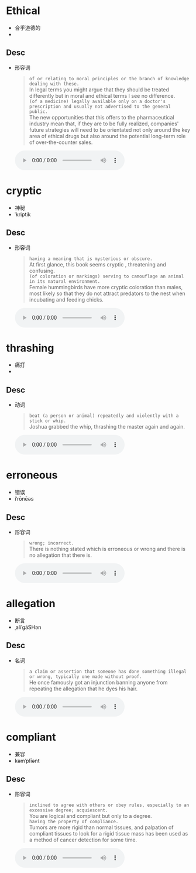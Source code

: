 # Ethical
 - 合乎道德的
 - 
## Desc 
- 形容词
	>`of or relating to moral principles or the branch of knowledge dealing with these.`  
	>In legal terms you might argue that they should be treated differently but in moral and ethical terms I see no difference.  
	>`(of a medicine) legally available only on a doctor's prescription and usually not advertised to the general public.`  
	>The new opportunities that this offers to the pharmaceutical industry mean that, if they are to be fully realized, companies' future strategies will need to be orientated not only around the key area of ethical drugs but also around the potential long-term role of over-the-counter sales.

	<audio controls> <source src='https://translate.google.cn/translate_tts?ie=UTF-8&q=Ethical&tl=en&total=1&idx=0&tk=414531.24637&client=webapp&prev=input'>no audio...</audio>

# cryptic
 - 神秘
 - ˈkriptik
## Desc 
- 形容词
	>`having a meaning that is mysterious or obscure.`  
	>At first glance, this book seems cryptic , threatening and confusing.  
	>`(of coloration or markings) serving to camouflage an animal in its natural environment.`  
	>Female hummingbirds have more cryptic coloration than males, most likely so that they do not attract predators to the nest when incubating and feeding chicks.

	<audio controls> <source src='https://translate.google.cn/translate_tts?ie=UTF-8&q=cryptic&tl=en&total=1&idx=0&tk=541082.946916&client=webapp&prev=input'>no audio...</audio>

# thrashing
 - 痛打
 - 
## Desc 
- 动词
	>`beat (a person or animal) repeatedly and violently with a stick or whip.`  
	>Joshua grabbed the whip, thrashing the master again and again.

	<audio controls> <source src='https://translate.google.cn/translate_tts?ie=UTF-8&q=thrashing &tl=en&total=1&idx=0&tk=136935.271769&client=webapp&prev=input'>no audio...</audio>

# erroneous
 - 错误
 - iˈrōnēəs
## Desc 
- 形容词
	>`wrong; incorrect.`  
	>There is nothing stated which is erroneous or wrong and there is no allegation that there is.

	<audio controls> <source src='https://translate.google.cn/translate_tts?ie=UTF-8&q=erroneous&tl=en&total=1&idx=0&tk=399442.11052&client=webapp&prev=input'>no audio...</audio>

# allegation
 - 断言
 - ˌaliˈgāSHən
## Desc 
- 名词
	>`a claim or assertion that someone has done something illegal or wrong, typically one made without proof.`  
	>He once famously got an injunction banning anyone from repeating the allegation that he dyes his hair.

	<audio controls> <source src='https://translate.google.cn/translate_tts?ie=UTF-8&q=allegation&tl=en&total=1&idx=0&tk=33957.440283&client=webapp&prev=input'>no audio...</audio>

# compliant
 - 兼容
 - kəmˈplīənt
## Desc 
- 形容词
	>`inclined to agree with others or obey rules, especially to an excessive degree; acquiescent.`  
	>You are logical and compliant but only to a degree.  
	>`having the property of compliance.`  
	>Tumors are more rigid than normal tissues, and palpation of compliant tissues to look for a rigid tissue mass has been used as a method of cancer detection for some time.

	<audio controls> <source src='https://translate.google.cn/translate_tts?ie=UTF-8&q=compliant&tl=en&total=1&idx=0&tk=603550.984800&client=webapp&prev=input'>no audio...</audio>

